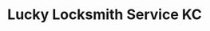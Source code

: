 ---
title: "Lucky Locksmith Service KC"
url: /kansas-city/lucky-locksmith-service-kc/
shop: locksmith
---